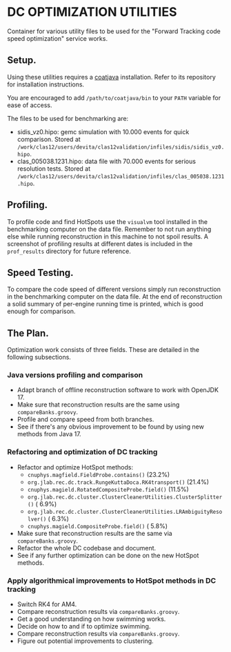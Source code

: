 # DC OPTIMIZATION UTILITIES
Container for various utility files to be used for the "Forward Tracking code speed optimization" service works.

## Setup.
Using these utilities requires a [coatjava](https://github.com/JeffersonLab/clas12-offline-software) installation.
Refer to its repository for installation instructions.

You are encouraged to add `/path/to/coatjava/bin` to your `PATH` variable for ease of access.

The files to be used for benchmarking are:
* sidis_vz0.hipo: gemc simulation with 10.000 events for quick comparison.
Stored at `/work/clas12/users/devita/clas12validation/infiles/sidis/sidis_vz0.hipo`.
* clas_005038.1231.hipo: data file with 70.000 events for serious resolution tests.
Stored at `/work/clas12/users/devita/clas12validation/infiles/clas_005038.1231.hipo`.

## Profiling.
To profile code and find HotSpots use the `visualvm` tool installed in the benchmarking computer on the data file.
Remember to not run anything else while running reconstruction in this machine to not spoil results.
A screenshot of profiling results at different dates is included in the `prof_results` directory for future reference.

## Speed Testing.
To compare the code speed of different versions simply run reconstruction in the benchmarking computer on the data file.
At the end of reconstruction a solid summary of per-engine running time is printed, which is good enough for comparison.

## The Plan.
Optimization work consists of three fields.
These are detailed in the following subsections.

### Java versions profiling and comparison
* Adapt branch of offline reconstruction software to work with OpenJDK 17.
* Make sure that reconstruction results are the same using `compareBanks.groovy`.
* Profile and compare speed from both branches.
* See if there's any obvious improvement to be found by using new methods from Java 17.

### Refactoring and optimization of DC tracking
* Refactor and optimize HotSpot methods:
    * `cnuphys.magfield.FieldProbe.contains()`                                (23.2%)
    * `org.jlab.rec.dc.track.RungeKuttaDoca.RK4transport()`                   (21.4%)
    * `cnuphys.magield.RotatedCompositeProbe.field()`                         (11.5%)
    * `org.jlab.rec.dc.cluster.ClusterCleanerUtilities.ClusterSplitter()`     ( 6.9%)
    * `org.jlab.rec.dc.cluster.ClusterCleanerUtilities.LRAmbiguityResolver()` ( 6.3%)
    * `cnuphys.magield.CompositeProbe.field()`                                ( 5.8%)
* Make sure that reconstruction results are the same via `compareBanks.groovy`.
* Refactor the whole DC codebase and document.
* See if any further optimization can be done on the new HotSpot methods.

### Apply algorithmical improvements to HotSpot methods in DC tracking
* Switch RK4 for AM4.
* Compare reconstruction results via `compareBanks.groovy`.
* Get a good understanding on how swimming works.
* Decide on how to and if to optimize swimming.
* Compare reconstruction results via `compareBanks.groovy`.
* Figure out potential improvements to clustering.
